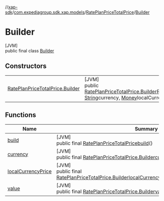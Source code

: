 //[xap-sdk](../../../../index.md)/[com.expediagroup.sdk.xap.models](../../index.md)/[RatePlanPriceTotalPrice](../index.md)/[Builder](index.md)

# Builder

[JVM]\
public final class [Builder](index.md)

## Constructors

| | |
|---|---|
| [RatePlanPriceTotalPrice.Builder](-rate-plan-price-total-price.-builder.md) | [JVM]<br>public [RatePlanPriceTotalPrice.Builder](index.md)[RatePlanPriceTotalPrice.Builder](-rate-plan-price-total-price.-builder.md)([String](https://docs.oracle.com/javase/8/docs/api/java/lang/String.html)value, [String](https://docs.oracle.com/javase/8/docs/api/java/lang/String.html)currency, [Money](../../-money/index.md)localCurrencyPrice) |

## Functions

| Name | Summary |
|---|---|
| [build](build.md) | [JVM]<br>public final [RatePlanPriceTotalPrice](../index.md)[build](build.md)() |
| [currency](currency.md) | [JVM]<br>public final [RatePlanPriceTotalPrice.Builder](index.md)[currency](currency.md)([String](https://docs.oracle.com/javase/8/docs/api/java/lang/String.html)currency) |
| [localCurrencyPrice](local-currency-price.md) | [JVM]<br>public final [RatePlanPriceTotalPrice.Builder](index.md)[localCurrencyPrice](local-currency-price.md)([Money](../../-money/index.md)localCurrencyPrice) |
| [value](value.md) | [JVM]<br>public final [RatePlanPriceTotalPrice.Builder](index.md)[value](value.md)([String](https://docs.oracle.com/javase/8/docs/api/java/lang/String.html)value) |
